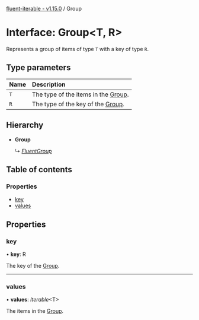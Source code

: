 [fluent-iterable - v1.15.0](../README.md) / Group

# Interface: Group<T, R\>

Represents a group of items of type `T` with a key of type `R`.

## Type parameters

| Name | Description |
| :------ | :------ |
| `T` | The type of the items in the [Group](group.md). |
| `R` | The type of the key of the [Group](group.md). |

## Hierarchy

* **Group**

  ↳ [*FluentGroup*](fluentgroup.md)

## Table of contents

### Properties

- [key](group.md#key)
- [values](group.md#values)

## Properties

### key

• **key**: R

The key of the [Group](group.md).

___

### values

• **values**: *Iterable*<T\>

The items in the [Group](group.md).
